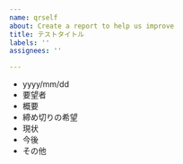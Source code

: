 ```yaml
---
name: qrself
about: Create a report to help us improve
title: テストタイトル
labels: ''
assignees: ''

---
```


- yyyy/mm/dd
- 要望者
- 概要
- 締め切りの希望
- 現状
- 今後
- その他
